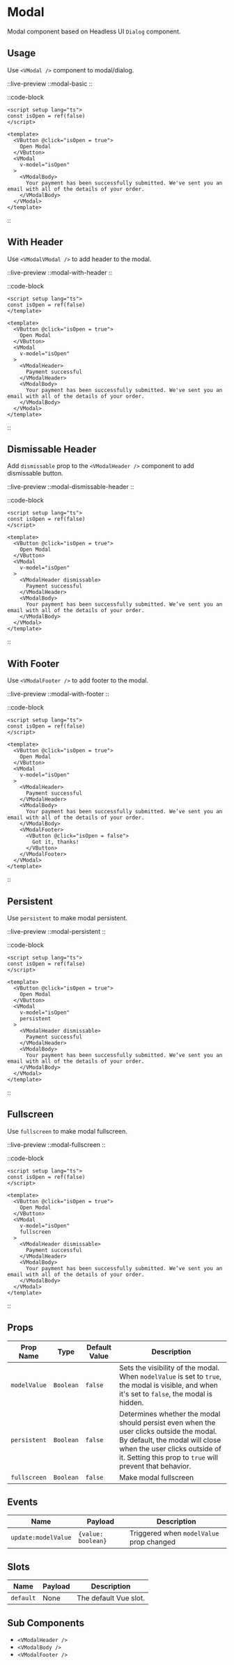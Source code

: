 # Modal

Modal component based on Headless UI `Dialog` component.

## Usage

Use `<VModal />` component to modal/dialog.

::live-preview
  ::modal-basic
::

::code-block

```vue
<script setup lang="ts">
const isOpen = ref(false)
</script>

<template>
  <VButton @click="isOpen = true">
    Open Modal
  </VButton>
  <VModal
    v-model="isOpen"
  >
    <VModalBody>
      Your payment has been successfully submitted. We've sent you an email with all of the details of your order.
    </VModalBody>
  </VModal>
</template>
```

::

## With Header

Use `<VModalVModal />` to add header to the modal.

::live-preview
  ::modal-with-header
::

::code-block

```vue
<script setup lang="ts">
const isOpen = ref(false)
</template>

<template>
  <VButton @click="isOpen = true">
    Open Modal
  </VButton>
  <VModal
    v-model="isOpen"
  >
    <VModalHeader>
      Payment successful
    </VModalHeader>
    <VModalBody>
      Your payment has been successfully submitted. We've sent you an email with all of the details of your order.
    </VModalBody>
  </VModal>
</template>
```

::
## Dismissable Header

Add `dismissable` prop to the `<VModalHeader />` component to add dismissable button.

::live-preview
  ::modal-dismissable-header
::

::code-block

```vue
<script setup lang="ts">
const isOpen = ref(false)
</script>

<template>
  <VButton @click="isOpen = true">
    Open Modal
  </VButton>
  <VModal
    v-model="isOpen"
  >
    <VModalHeader dismissable>
      Payment successful
    </VModalHeader>
    <VModalBody>
      Your payment has been successfully submitted. We’ve sent you an email with all of the details of your order.
    </VModalBody>
  </VModal>
</template>
```

::

## With Footer

Use `<VModalFooter />` to add footer to the modal.

::live-preview
  ::modal-with-footer
::

::code-block

```vue
<script setup lang="ts">
const isOpen = ref(false)
</script>

<template>
  <VButton @click="isOpen = true">
    Open Modal
  </VButton>
  <VModal
    v-model="isOpen"
  >
    <VModalHeader>
      Payment successful
    </VModalHeader>
    <VModalBody>
      Your payment has been successfully submitted. We’ve sent you an email with all of the details of your order.
    </VModalBody>
    <VModalFooter>
      <VButton @click="isOpen = false">
        Got it, thanks!
      </VButton>
    </VModalFooter>
  </VModal>
</template>
```

::

## Persistent

Use `persistent` to make modal persistent.

::live-preview
  ::modal-persistent
::

::code-block

```vue
<script setup lang="ts">
const isOpen = ref(false)
</script>

<template>
  <VButton @click="isOpen = true">
    Open Modal
  </VButton>
  <VModal
    v-model="isOpen"
    persistent
  >
    <VModalHeader dismissable>
      Payment successful
    </VModalHeader>
    <VModalBody>
      Your payment has been successfully submitted. We’ve sent you an email with all of the details of your order.
    </VModalBody>
  </VModal>
</template>
```

::

## Fullscreen

Use `fullscreen` to make modal fullscreen.

::live-preview
  ::modal-fullscreen
::

::code-block

```vue
<script setup lang="ts">
const isOpen = ref(false)
</script>

<template>
  <VButton @click="isOpen = true">
    Open Modal
  </VButton>
  <VModal
    v-model="isOpen"
    fullscreen
  >
    <VModalHeader dismissable>
      Payment successful
    </VModalHeader>
    <VModalBody>
      Your payment has been successfully submitted. We’ve sent you an email with all of the details of your order.
    </VModalBody>
  </VModal>
</template>
```

::

## Props

| Prop Name    | Type      | Default Value | Description                                                                                                                                                                                                           |
| ------------ | --------- | ------------- | --------------------------------------------------------------------------------------------------------------------------------------------------------------------------------------------------------------------- |
| `modelValue` | `Boolean` | `false`       | Sets the visibility of the modal. When `modelValue` is set to `true`, the modal is visible, and when it's set to `false`, the modal is hidden.                                                                        |
| `persistent` | `Boolean` | `false`       | Determines whether the modal should persist even when the user clicks outside the modal. By default, the modal will close when the user clicks outside of it. Setting this prop to `true` will prevent that behavior. |
| `fullscreen` | `Boolean` | `false`       | Make modal fullscreen |

## Events

| Name                | Payload               | Description                              |
| ------------------- | --------------------- | ---------------------------------------- |
| `update:modelValue` | `{value: boolean}` | Triggered when `modelValue` prop changed |

## Slots

| Name                | Payload               | Description                              |
| ------------------- | --------------------- | ---------------------------------------- |
| `default` | None | The default Vue slot. |

## Sub Components

- `<VModalHeader />`
- `<VModalBody />`
- `<VModalFooter />`
